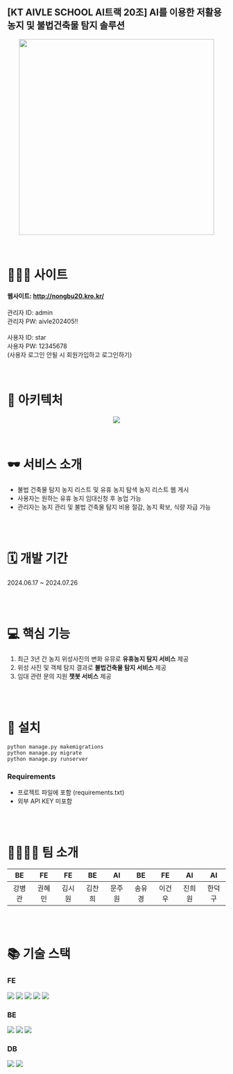 ## [KT AIVLE SCHOOL AI트랙 20조] AI를 이용한 저활용 농지 및 불법건축물 탐지 솔루션


<p align="center">
  <img src="https://github.com/user-attachments/assets/2a488721-f2a8-49e0-8588-f5a96887525a" width="450" height="450"/>
</p>

<br >

# 🧑🏻‍🌾 사이트
#### 웹사이트: http://nongbu20.kro.kr/
관리자 ID: admin
<br />
관리자 PW: aivle202405!!
<br />
<br />
사용자 ID: star
<br />
사용자 PW: 12345678
<br />
(사용자 로그인 안될 시 회원가입하고 로그인하기)
<br />
<br />
<br />

# 📝 아키텍처
<div align="center">
  <img src="https://github.com/user-attachments/assets/974f6061-fd83-4f57-9553-ec8b3f09b9f1"/>
</div>

<br >
<br >

# 🕶️ 서비스 소개
- 불법 건축물 탐지 농지 리스트 및 유휴 농지 탐색 농지 리스트 웹 게시
- 사용자는 원하는 유휴 농지 임대신청 후 농업 가능
- 관리자는 농지 관리 및 불법 건축물 탐지 비용 절감, 농지 확보, 식량 자급 가능


<br >
<br >

# 🗓️ 개발 기간
2024.06.17 ~ 2024.07.26

<br >
<br >


# 💻 핵심 기능

1. 최근 3년 간 농지 위성사진의 변화 유뮤로 **유휴농지 탐지 서비스** 제공 
2. 위성 사진 및 객체 탐지 결과로 **불법건축물 탐지 서비스** 제공
3. 임대 관련 문의 지원 **챗봇 서비스** 제공

<br >
<br >

# 📲 설치

    python manage.py makemigrations
	python manage.py migrate
	python manage.py runserver

### Requirements

- 프로젝트 파일에 포함 (requirements.txt)
- 외부 API KEY 미포함

<br >
<br >

# 👨‍👩‍👧‍👦 팀 소개

|    BE    |     FE     |     FE     |     BE     |     AI     |     BE     |    FE    |   AI    |  AI   |
| :-------: | :---------: | :-------: | :---------: | :----------: | :-----------: | :-----------: | :-----------: | :-----------: |
|   강병관   |   권혜민  |      김시원     |    김찬희    |   문주원     |    송유경  |  이건우  |  진희원 |  한덕구|


<br>
<br>

# 📚 기술 스택

<div>

### FE
  <img src="https://img.shields.io/badge/React-61DAFB?style=for-the-badge&logo=React&logoColor=black">  
  <img src="https://img.shields.io/badge/HTML-E34F26?style=for-the-badge&logo=HTML5&logoColor=white">  
  <img src="https://img.shields.io/badge/css-1572B6?style=for-the-badge&logo=css3&logoColor=white"> 
  <img src="https://img.shields.io/badge/javascript-F7DF1E?style=for-the-badge&logo=javascript&logoColor=black"> 
  <img src="https://img.shields.io/badge/Vite-646CFF?style=for-the-badge&logo=Vite&logoColor=white"> 

### BE
  <img src="https://img.shields.io/badge/django-092E20?style=for-the-badge&logo=django&logoColor=white">
  <img src="https://img.shields.io/badge/amazonec2-FF9900?style=for-the-badge&logo=amazonec2&logoColor=white"> 
  <img src="https://img.shields.io/badge/nginx-009639?style=for-the-badge&logo=nginx&logoColor=white"> 

### DB
  <img src="https://img.shields.io/badge/amazons3-569A31?style=for-the-badge&logo=amazons3&logoColor=white"> 
  <img src="https://img.shields.io/badge/sqlite-003B57?style=for-the-badge&logo=sqlite&logoColor=white">

<br/>
<br/>

